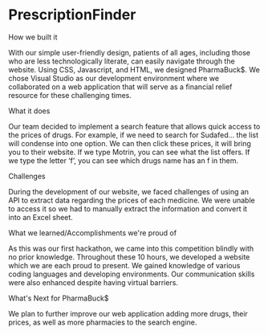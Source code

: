 # PrescriptionFinder
How we built it

With our simple user-friendly design, patients of all ages, including those who are less technologically literate, can easily navigate through the website. Using CSS, Javascript, and HTML, we designed PharmaBuck$. We chose Visual Studio as our development environment where we collaborated on a web application that will serve as a financial relief resource for these challenging times.

What it does

Our team decided to implement a search feature that allows quick access to the prices of drugs. For example, if we need to search for Sudafed... the list will condense into one option. We can then click these prices, it will bring you to their website. If we type Motrin, you can see what the list offers. If we type the letter ‘f’, you can see which drugs name has an f in them.

Challenges

During the development of our website, we faced challenges of using an API to extract data regarding the prices of each medicine. We were unable to access it so we had to manually extract the information and convert it into an Excel sheet.

What we learned/Accomplishments we're proud of

As this was our first hackathon, we came into this competition blindly with no prior knowledge. Throughout these 10 hours, we developed a website which we are each proud to present. We gained knowledge of various coding languages and developing environments. Our communication skills were also enhanced despite having virtual barriers.

What's Next for PharmaBuck$

We plan to further improve our web application adding more drugs, their prices, as well as more pharmacies to the search engine.
